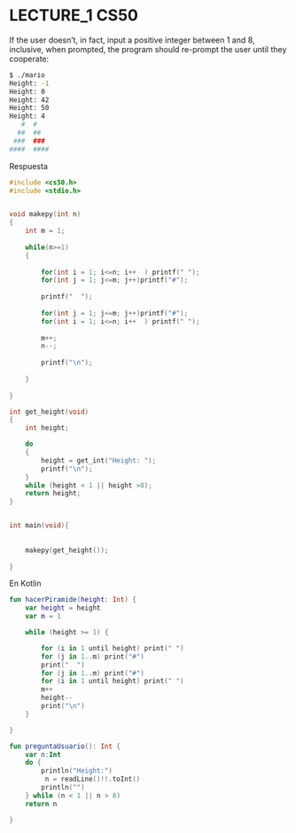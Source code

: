 <h1> LECTURE_1 CS50</h1>

If the user doesn’t, in fact, input a positive integer between 1 and 8, inclusive, when prompted, the program should re-prompt the user until they cooperate:

```BASH
$ ./mario
Height: -1
Height: 0
Height: 42
Height: 50
Height: 4
   #  #
  ##  ##
 ###  ###
####  ####
```


Respuesta

```C
#include <cs50.h>
#include <stdio.h>


void makepy(int n)
{
    int m = 1;
    
    while(n>=1)
    {
        
        for(int i = 1; i<=n; i++  ) printf(" ");
        for(int j = 1; j<=m; j++)printf("#");
        
        printf("  ");
        
        for(int j = 1; j<=m; j++)printf("#");
        for(int i = 1; i<=n; i++  ) printf(" ");
        
        m++;
        n--;
    
        printf("\n");
        
    }
    
}

int get_height(void)
{
    int height;

    do
    {
        height = get_int("Height: ");
        printf("\n");
    }
    while (height < 1 || height >8);
    return height;
}


int main(void){
    
    
    makepy(get_height());
    
}
```


En Kotlin

```kotlin
fun hacerPiramide(height: Int) {
    var height = height
    var m = 1

    while (height >= 1) {

        for (i in 1 until height) print(" ")
        for (j in 1..m) print("#")
        print("  ")
        for (j in 1..m) print("#")
        for (i in 1 until height) print(" ")
        m++
        height--
        print("\n")
    }

}

fun preguntaUsuario(): Int {
    var n:Int
    do {
        println("Height:")
         n = readLine()!!.toInt()
        println("")
    } while (n < 1 || n > 8)
    return n

}
```



